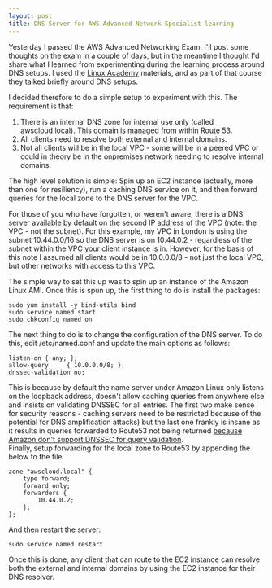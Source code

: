 ```yaml
---
layout: post
title: DNS Server for AWS Advanced Network Specialist learning
---
```


Yesterday I passed the AWS Advanced Networking Exam.   I'll post some thoughts on the exam in a couple of days, but
in the meantime I thought I'd share what I learned from experimenting during the learning process around DNS setups.   I 
used the [Linux Academy](http://www.linuxacademy.com/) materials, and as part of that course they talked briefly around
DNS setups.

I decided therefore to do a simple setup to experiment with this.   The requirement is that:
1. There is an internal DNS zone for internal use only (called awscloud.local).   This domain is managed from within Route 53.
2. All clients need to resolve both external and internal domains.
3. Not all clients will be in the local VPC - some will be in a peered VPC or could in theory be in the onpremises network needing
to resolve internal domains.

The high level solution is simple: Spin up an EC2 instance (actually, more than one for resiliency), run a caching DNS service
on it, and then forward queries for the local zone to the DNS server for the VPC.

For those of you who have forgotten, or weren't aware, there is a DNS server available by default on the second IP address of
the VPC (note: the VPC - not the subnet).    For this example, my VPC in London is using the subnet 10.44.0.0/16 so the DNS
server is on 10.44.0.2 - regardless of the subnet within the VPC your client instance is in.   However, for the basis of this 
note I assumed all clients would be in 10.0.0.0/8 - not just the local VPC, but other networks with access to this VPC.

The simple way to set this up was to spin up an instance of the Amazon Linux AMI.    Once this is spun up, the first thing to 
do is install the packages:

	sudo yum install -y bind-utils bind
	sudo service named start
	sudo chkconfig named on
	
The next thing to do is to change the configuration of the DNS server.   To do this, edit /etc/named.conf and update the
main options as follows:

	listen-on { any; };
	allow-query     { 10.0.0.0/8; };
	dnssec-validation no;           
	
This is because by default the name server under Amazon Linux only listens on the loopback address, doesn't allow caching queries
from anywhere else and insists on validating DNSSEC for all entries.   The first two make sense for security reasons - caching
servers need to be restricted because of the potential for DNS amplification attacks) but the last one frankly is insane as it
results in queries forwarded to Route53 not being returned 
[because Amazon don't support DNSSEC for query validation](https://aws.amazon.com/route53/faqs/#support_dnssec).   
Finally, setup forwarding for the local zone to Route53 by appending the below to the file.

	zone "awscloud.local" {
		type forward;
		forward only;
		forwarders {
			10.44.0.2;
		};
	};
	  
And then restart the server:

	sudo service named restart
	
Once this is done, any client that can route to the EC2 instance can resolve both the external and internal domains by
using the EC2 instance for their DNS resolver.	  
